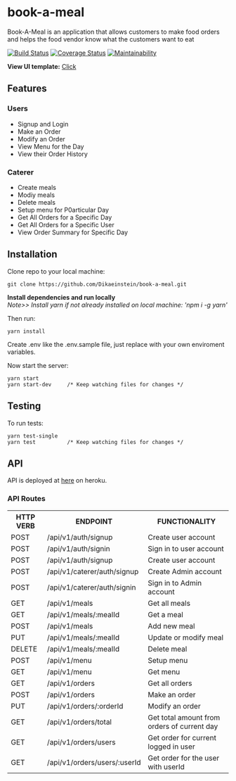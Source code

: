 # book-a-meal
Book-A-Meal is an application that allows customers to make food orders and helps the food vendor know what the customers want to eat

[![Build Status](https://travis-ci.org/Dikaeinstein/book-a-meal.svg?branch=ch-modify-api-endpoints-to-use-real-data-156825851)](https://travis-ci.org/Dikaeinstein/book-a-meal)
[![Coverage Status](https://coveralls.io/repos/github/Dikaeinstein/book-a-meal/badge.svg?branch=ch-modify-api-endpoints-to-use-real-data-156825851)](https://coveralls.io/github/Dikaeinstein/book-a-meal?branch=ch-integrate-test-coverage-reporting-157145129)
[![Maintainability](https://api.codeclimate.com/v1/badges/1104abe96a3ded2f2b39/maintainability)](https://codeclimate.com/github/Dikaeinstein/book-a-meal/maintainability)

**View UI template:** [Click](https://dikaeinstein.github.io/book-a-meal/)

## Features

### Users

- Signup and Login
- Make an Order
- Modify an Order
- View Menu for the Day
- View their Order History

### Caterer

- Create meals
- Modiy meals
- Delete meals
- Setup menu for P0articular Day
- Get All Orders for a Specific Day
- Get All Orders for a Specific User
- View Order Summary for Specific Day

## Installation

Clone repo to your local machine:

```git
git clone https://github.com/Dikaeinstein/book-a-meal.git
```

**Install dependencies and run locally**<br/>
*Note>> Install yarn if not already installed on local machine: 'npm i -g yarn'*

Then run:

```yarn
yarn install
```

Create .env like the .env.sample file, just replace with your own enviroment variables.

Now start the server:

```yarn
yarn start
yarn start-dev     /* Keep watching files for changes */
```

## Testing

To run tests:

```yarn
yarn test-single
yarn test          /* Keep watching files for changes */
```

## API

API is deployed at [here](https://dikaeinstein-book-a-meal.herokuapp.com/) on heroku.

### API Routes

<table>
	<tr>
		<th>HTTP VERB</th>
		<th>ENDPOINT</th>
		<th>FUNCTIONALITY</th>
	</tr>
	<tr>
		<td>POST</td>
		<td>/api/v1/auth/signup</td> 
		<td>Create user account</td>
	</tr>
	<tr>
		<td>POST</td>
		<td>/api/v1/auth/signin</td> 
		<td>Sign in to user account</td>
	</tr>
	<tr>
		<td>POST</td>
		<td>/api/v1/auth/signup</td> 
		<td>Create user account</td>
	</tr>
	<tr>
		<td>POST</td>
		<td>/api/v1/caterer/auth/signup</td> 
		<td>Create Admin account</td>
	</tr>
	<tr>
		<td>POST</td>
		<td>/api/v1/caterer/auth/signin</td> 
		<td>Sign in to Admin account</td>
	</tr>
	<tr>
		<td>GET</td>
		<td>/api/v1/meals</td> 
		<td>Get all meals</td>
	</tr>
	<tr>
		<td>GET</td>
		<td>/api/v1/meals/:mealId</td> 
		<td>Get a meal</td>
	</tr>
	<tr>
		<td>POST</td>
		<td>/api/v1/meals</td> 
		<td>Add new meal</td>
	</tr>
	<tr>
		<td>PUT</td>
		<td>/api/v1/meals/:mealId</td> 
		<td>Update or modify meal</td>
	</tr>
	<tr>
		<td>DELETE</td>
		<td>/api/v1/meals/:mealId</td> 
		<td>Delete meal</td>
	</tr>
	<tr>
		<td>POST</td>
		<td>/api/v1/menu</td> 
		<td>Setup menu</td>
	</tr>
	<tr>
		<td>GET</td>
		<td>/api/v1/menu</td> 
		<td>Get menu</td>
	</tr>
	<tr>
		<td>GET</td>
		<td>/api/v1/orders</td> 
		<td>Get all orders</td>
	</tr>
	<tr>
		<td>POST</td>
		<td>/api/v1/orders</td> 
		<td>Make an order</td>
	</tr>
	<tr>
		<td>PUT</td>
		<td>/api/v1/orders/:orderId</td> 
		<td>Modify an order</td>
	</tr>
	<tr>
		<td>GET</td>
		<td>/api/v1/orders/total</td> 
		<td>Get total amount from orders of current day</td>
	</tr>
	<tr>
		<td>GET</td>
		<td>/api/v1/orders/users</td> 
		<td>Get order for current logged in user</td>
	</tr>
		<tr>
		<td>GET</td>
		<td>/api/v1/orders/users/:userId</td> 
		<td>Get order for the user with userId</td>
	</tr>
</table>
